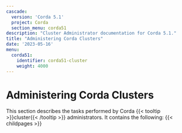 ```yaml
---
cascade:
  version: 'Corda 5.1'
  project: Corda
  section_menu: corda51
description: "Cluster Administrator documentation for Corda 5.1."
title: "Administering Corda Clusters"
date: '2023-05-16'
menu:
  corda51:
    identifier: corda51-cluster
    weight: 4000
---
```

# Administering Corda Clusters

This section describes the tasks performed by Corda {{< tooltip >}}cluster{{< /tooltip >}} administrators. It contains the following:
{{< childpages >}}

